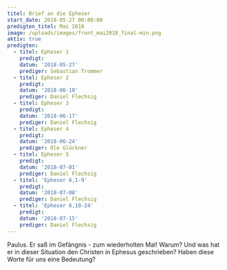 ```yaml
---
titel: Brief an die Epheser
start_date: 2018-05-27 00:00:00
predigten_titel: Mai 2018
image: /uploads/images/front_mai2018_final-min.png
aktiv: true
predigten:
  - titel: Epheser 1
    predigt:
    datum: '2018-05-27'
    prediger: Sebastian Trommer
  - titel: Epheser 2
    predigt:
    datum: '2018-06-10'
    prediger: Daniel Flechsig
  - titel: Epheser 3
    predigt:
    datum: '2018-06-17'
    prediger: Daniel Flechsig
  - titel: Epheser 4
    predigt:
    datum: '2018-06-24'
    prediger: Ole Glöckner
  - titel: Epheser 5
    predigt:
    datum: '2018-07-01'
    prediger: Daniel Flechsig
  - titel: 'Epheser 6,1-9'
    predigt:
    datum: '2018-07-08'
    prediger: Daniel Flechsig
  - titel: 'Epheser 6,10-24'
    predigt:
    datum: '2018-07-15'
    prediger: Daniel Flechsig
---
```


Paulus. Er saß im Gefängnis - zum wiederholten Mal! Warum? Und was hat er in dieser Situation den Christen in Ephesus geschrieben? Haben diese Worte für uns eine Bedeutung?
